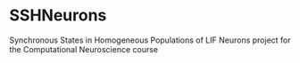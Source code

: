# SSHNeurons
Synchronous States in Homogeneous Populations of LIF Neurons project for the Computational Neuroscience course
